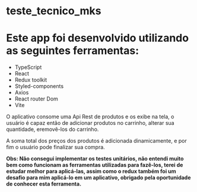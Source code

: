 # teste_tecnico_mks

# Este app foi desenvolvido utilizando as seguintes ferramentas:

- TypeScript
- React
- Redux toolkit
- Styled-components
- Axios
- React router Dom
- Vite

 <p>O aplicativo consome uma Api Rest de produtos e os exibe na tela, o usuário é capaz então de adicionar produtos no carrinho, alterar sua quantidade, eremovê-los do carrinho.</p>

 <p>A soma total dos preços dos produtos é adicionada dinamicamente, e por fim o usuário pode finalizar sua compra.</p>

 <strong>Obs: Não consegui implementar os testes unitários, não entendi muito bem como funcionam as ferramentas utilizadas para fazê-los, terei de estudar melhor para aplicá-las, assim como o redux também foi um desafio para mim aplicá-lo em um aplicativo, obrigado pela oportunidade de conhecer esta ferramenta.</strong>
